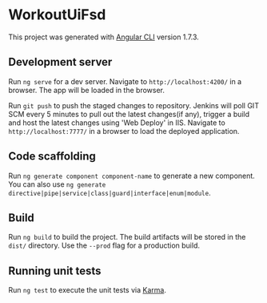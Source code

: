 # WorkoutUiFsd

This project was generated with [Angular CLI](https://github.com/angular/angular-cli) version 1.7.3.

## Development server

Run `ng serve` for a dev server. Navigate to `http://localhost:4200/` in a browser. The app will be loaded in the browser.

Run `git push` to push the staged changes to repository. Jenkins will poll GIT SCM every 5 minutes to pull out the latest changes(if any), trigger a build and host the latest changes using 'Web Deploy' in IIS. Navigate to `http://localhost:7777/` in a browser to load the deployed application.

## Code scaffolding

Run `ng generate component component-name` to generate a new component. You can also use `ng generate directive|pipe|service|class|guard|interface|enum|module`.

## Build

Run `ng build` to build the project. The build artifacts will be stored in the `dist/` directory. Use the `--prod` flag for a production build.

## Running unit tests

Run `ng test` to execute the unit tests via [Karma](https://karma-runner.github.io).